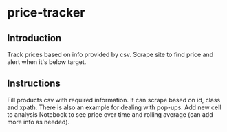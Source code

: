 # price-tracker
## Introduction
Track prices based on info provided by csv. Scrape site to find price and alert when it's below target.

## Instructions
Fill products.csv with required information. It can scrape based on id, class and xpath. There is also an example for dealing with pop-ups.
Add new cell to analysis Notebook to see price over time and rolling average (can add more info as needed).
